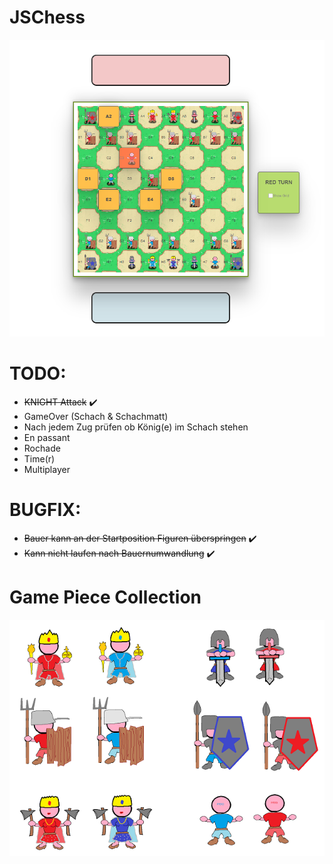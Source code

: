 # JSChess

![Alt text](/assets/img/screen.png?raw=true "JS CHESS")


# TODO:<br>
* ~~KNIGHT Attack~~ ✔️<br>
* GameOver (Schach & Schachmatt)
* Nach jedem Zug prüfen ob König(e) im Schach stehen
* En passant<br>
* Rochade<br>
* Time(r)
* Multiplayer


# BUGFIX:
* ~~Bauer kann an der Startposition Figuren überspringen~~ ✔️<br>
* ~~Kann nicht laufen nach Bauernumwandlung~~ ✔️<br>

# Game Piece Collection
![Alt text](/assets/img/Figures.png?raw=true "JS Game Pieces")
